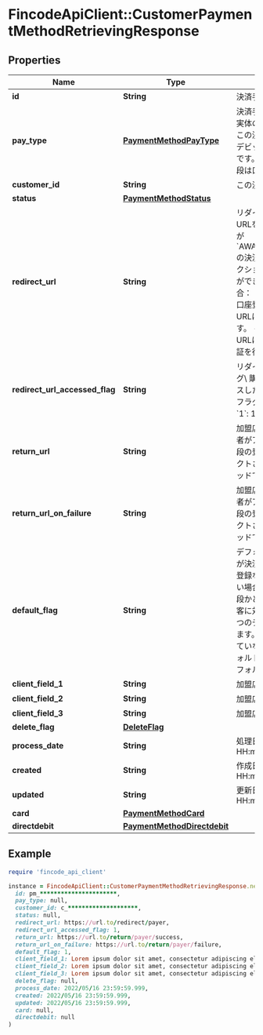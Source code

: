 # FincodeApiClient::CustomerPaymentMethodRetrievingResponse

## Properties

| Name | Type | Description | Notes |
| ---- | ---- | ----------- | ----- |
| **id** | **String** | 決済手段ID | [optional] |
| **pay_type** | [**PaymentMethodPayType**](PaymentMethodPayType.md) | 決済手段の種別。\\ この決済手段の実体の種別を示します。  - &#x60;Card&#x60;: この決済手段はクレジットカード/デビットカード/プリペイドカードです。 - &#x60;Directdebit&#x60;: この決済手段は口座振替用口座情報です。  | [optional] |
| **customer_id** | **String** | この決済手段が紐づく顧客のID  | [optional] |
| **status** | [**PaymentMethodStatus**](PaymentMethodStatus.md) |  | [optional] |
| **redirect_url** | **String** | リダイレクトURL。\\ 購入者にこのURLを提供することで、ステータスが&#x60;AWAITING_CUSTOMER_ACTION&#x60; の決済手段を有効化するためのアクションを購入者にとらせることができます。 - 振替口座登録の場合： このURLにアクセスして振替口座登録の承認を行います。このURLには1度だけアクセスできます。 - カード登録の場合： このURLにアクセスして3Dセキュア認証を行います。  | [optional] |
| **redirect_url_accessed_flag** | **String** | リダイレクトURLアクセス済みフラグ\\ 購入者が&#x60;redirect_url&#x60;にアクセスしたことがあるかどうかを示すフラグです。  - &#x60;0&#x60;: 未アクセス - &#x60;1&#x60;: 1回以上アクセス済み  | [optional] |
| **return_url** | **String** | 加盟店戻りURL。（成功時）\\ 購入者がアクションを完了し、決済手段の登録に成功した際にリダイレクトされるURLです。\\ POSTメソッドでリダイレクトがされます。  | [optional] |
| **return_url_on_failure** | **String** | 加盟店戻りURL。（失敗時）\\ 購入者がアクションを完了し、決済手段の登録に失敗した際にリダイレクトされるURLです。\\ POSTメソッドでリダイレクトがされます。  | [optional] |
| **default_flag** | **String** | デフォルトフラグ。\\ この決済手段が決済実行やサブスクリプション登録などで決済手段IDを指定しない場合に自動的に使用する決済手段かどうかを示すフラグです。\\ 顧客に対して、決済種別ごとに必ず1つのデフォルト決済手段が存在します。（決済手段が1つも登録されていない場合を除く）  - &#x60;0&#x60;: デフォルト決済手段ではない - &#x60;1&#x60;: デフォルト決済手段  | [optional] |
| **client_field_1** | **String** | 加盟店自由項目  | [optional] |
| **client_field_2** | **String** | 加盟店自由項目  | [optional] |
| **client_field_3** | **String** | 加盟店自由項目  | [optional] |
| **delete_flag** | [**DeleteFlag**](DeleteFlag.md) |  | [optional] |
| **process_date** | **String** | 処理日\\ 形式：&#x60;yyyy/MM/dd HH:mm:ss.SSS&#x60;  | [optional] |
| **created** | **String** | 作成日\\ 形式：&#x60;yyyy/MM/dd HH:mm:ss.SSS&#x60;  | [optional] |
| **updated** | **String** | 更新日\\ 形式：&#x60;yyyy/MM/dd HH:mm:ss.SSS&#x60;  | [optional] |
| **card** | [**PaymentMethodCard**](PaymentMethodCard.md) |  | [optional] |
| **directdebit** | [**PaymentMethodDirectdebit**](PaymentMethodDirectdebit.md) |  | [optional] |

## Example

```ruby
require 'fincode_api_client'

instance = FincodeApiClient::CustomerPaymentMethodRetrievingResponse.new(
  id: pm_**********************,
  pay_type: null,
  customer_id: c_********************,
  status: null,
  redirect_url: https://url.to/redirect/payer,
  redirect_url_accessed_flag: 1,
  return_url: https://url.to/return/payer/success,
  return_url_on_failure: https://url.to/return/payer/failure,
  default_flag: 1,
  client_field_1: Lorem ipsum dolor sit amet, consectetur adipiscing elit, sed do eiusmod tempor incididunt ut labore,
  client_field_2: Lorem ipsum dolor sit amet, consectetur adipiscing elit, sed do eiusmod tempor incididunt ut labore,
  client_field_3: Lorem ipsum dolor sit amet, consectetur adipiscing elit, sed do eiusmod tempor incididunt ut labore,
  delete_flag: null,
  process_date: 2022/05/16 23:59:59.999,
  created: 2022/05/16 23:59:59.999,
  updated: 2022/05/16 23:59:59.999,
  card: null,
  directdebit: null
)
```

